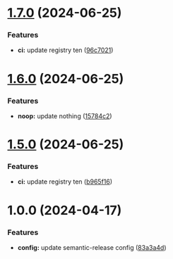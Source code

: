 # [1.7.0](https://github.com/thomassloboda/versionning/compare/v1.6.0...v1.7.0) (2024-06-25)


### Features

* **ci:** update registry ten ([96c7021](https://github.com/thomassloboda/versionning/commit/96c70212dcb4cfab37c030c11e89fceb27f31c0a))

# [1.6.0](https://github.com/thomassloboda/versionning/compare/v1.5.0...v1.6.0) (2024-06-25)


### Features

* **noop:** update nothing ([15784c2](https://github.com/thomassloboda/versionning/commit/15784c2ff12271f410a5391e1be6f43d151a88b3))

# [1.5.0](https://github.com/thomassloboda/versionning/compare/v1.4.0...v1.5.0) (2024-06-25)


### Features

* **ci:** update registry ten ([b965f16](https://github.com/thomassloboda/versionning/commit/b965f162b35502e763866417db88a6772790c1d8))

# 1.0.0 (2024-04-17)


### Features

* **config:** update semantic-release config ([83a3a4d](https://github.com/thomassloboda/versionning/commit/83a3a4d3ff1e875e9e85b91dbb939028cec9931a))
